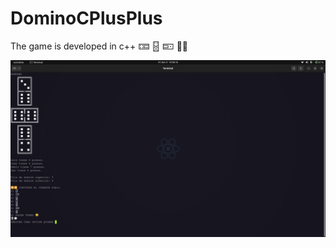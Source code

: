 # DominoCPlusPlus
The game is developed in c++ 🁓 🂄 🁜 🧑‍💻


![Image](https://github.com/luroalfa/DominoCPlusPlus/blob/main/images/Domino.jpeg)

